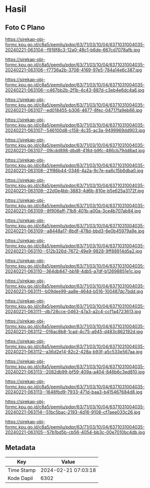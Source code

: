 # Hasil

## Foto C Plano

https://sirekap-obj-formc.kpu.go.id/c8a5/pemilu/pdpr/63/71/03/10/04/6371031004035-20240221-063104--f918f8c3-12a0-48c1-b6de-667cd7078afb.jpg

https://sirekap-obj-formc.kpu.go.id/c8a5/pemilu/pdpr/63/71/03/10/04/6371031004035-20240221-063106--f7736a2b-3708-4169-97e5-784a14e6c387.jpg

https://sirekap-obj-formc.kpu.go.id/c8a5/pemilu/pdpr/63/71/03/10/04/6371031004035-20240221-063106--c467bb2b-2f1b-4c43-887d-c3eb4e6dc4a6.jpg

https://sirekap-obj-formc.kpu.go.id/c8a5/pemilu/pdpr/63/71/03/10/04/6371031004035-20240221-063107--ed018455-b306-4677-8fec-04717fa9eb66.jpg

https://sirekap-obj-formc.kpu.go.id/c8a5/pemilu/pdpr/63/71/03/10/04/6371031004035-20240221-063107--546100d8-c158-4c35-ac3a-9499969dd903.jpg

https://sirekap-obj-formc.kpu.go.id/c8a5/pemilu/pdpr/63/71/03/10/04/6371031004035-20240221-063107--09cdd898-dbd8-418d-b9fc-486cb79dd8ad.jpg

https://sirekap-obj-formc.kpu.go.id/c8a5/pemilu/pdpr/63/71/03/10/04/6371031004035-20240221-063108--21f86b44-0346-4a2a-9c7e-ea6c15b6dba0.jpg

https://sirekap-obj-formc.kpu.go.id/c8a5/pemilu/pdpr/63/71/03/10/04/6371031004035-20240221-063108--22d0e4bb-3883-4d6b-810e-b5e625a3172f.jpg

https://sirekap-obj-formc.kpu.go.id/c8a5/pemilu/pdpr/63/71/03/10/04/6371031004035-20240221-063109--8f906aff-71b8-401b-a00a-3ce4b707ab84.jpg

https://sirekap-obj-formc.kpu.go.id/c8a5/pemilu/pdpr/63/71/03/10/04/6371031004035-20240221-063109--a8448a17-8bdf-478d-bbd3-6e0b45979a9e.jpg

https://sirekap-obj-formc.kpu.go.id/c8a5/pemilu/pdpr/63/71/03/10/04/6371031004035-20240221-063110--512b326d-7672-49e9-9828-9ff88914d5a2.jpg

https://sirekap-obj-formc.kpu.go.id/c8a5/pemilu/pdpr/63/71/03/10/04/6371031004035-20240221-063110--364db847-bb18-4db5-a7df-b12698851e1c.jpg

https://sirekap-obj-formc.kpu.go.id/c8a5/pemilu/pdpr/63/71/03/10/04/6371031004035-20240221-063111--b09dee99-aa8e-464d-b516-100487dc7bdd.jpg

https://sirekap-obj-formc.kpu.go.id/c8a5/pemilu/pdpr/63/71/03/10/04/6371031004035-20240221-063111--db728cce-0463-47a3-a2c4-ccf1a4723613.jpg

https://sirekap-obj-formc.kpu.go.id/c8a5/pemilu/pdpr/63/71/03/10/04/6371031004035-20240221-063112--016ac8b8-1cad-4c75-a945-d483c862192d.jpg

https://sirekap-obj-formc.kpu.go.id/c8a5/pemilu/pdpr/63/71/03/10/04/6371031004035-20240221-063112--a36d2e14-82c2-428a-b93f-a5c533e567aa.jpg

https://sirekap-obj-formc.kpu.go.id/c8a5/pemilu/pdpr/63/71/03/10/04/6371031004035-20240221-063113--2082db99-bf59-409a-a404-846b6c3ed810.jpg

https://sirekap-obj-formc.kpu.go.id/c8a5/pemilu/pdpr/63/71/03/10/04/6371031004035-20240221-063113--1648fbd9-7933-471d-baa3-b415467684d8.jpg

https://sirekap-obj-formc.kpu.go.id/c8a5/pemilu/pdpr/63/71/03/10/04/6371031004035-20240221-063114--51bc5bac-2193-4d16-9108-cf7aee033c26.jpg

https://sirekap-obj-formc.kpu.go.id/c8a5/pemilu/pdpr/63/71/03/10/04/6371031004035-20240221-063105--57b1bd5b-cb56-4054-bb3c-00e7010bc4db.jpg


## Metadata

| Key        | Value               |
| ---------- | ------------------- |
| Time Stamp | 2024-02-21 07:03:18 |
| Kode Dapil | 6302                |



